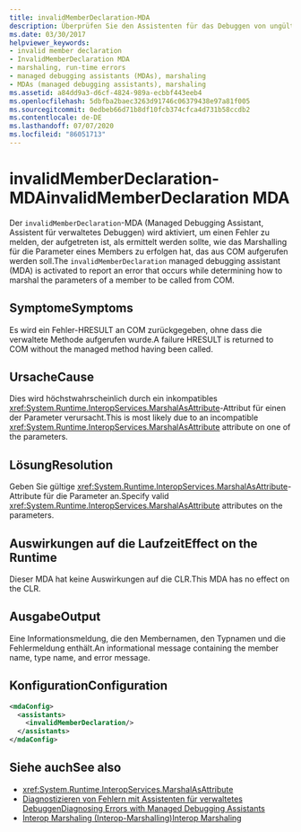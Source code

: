 ```yaml
---
title: invalidMemberDeclaration-MDA
description: Überprüfen Sie den Assistenten für das Debuggen von ungültetem Debugging, der aufgerufen wird, wenn ein Fehler-HRESULT an com zurückgegeben wird, ohne die verwaltete Methode aufzurufen.
ms.date: 03/30/2017
helpviewer_keywords:
- invalid member declaration
- InvalidMemberDeclaration MDA
- marshaling, run-time errors
- managed debugging assistants (MDAs), marshaling
- MDAs (managed debugging assistants), marshaling
ms.assetid: a84dd9a3-d6cf-4824-989a-ecbbf443eeb4
ms.openlocfilehash: 5dbfba2baec3263d91746c06379438e97a81f005
ms.sourcegitcommit: 0edbeb66d71b8df10fcb374cfca4d731b58ccdb2
ms.contentlocale: de-DE
ms.lasthandoff: 07/07/2020
ms.locfileid: "86051713"
---
```

# <a name="invalidmemberdeclaration-mda"></a><span data-ttu-id="0be70-103">invalidMemberDeclaration-MDA</span><span class="sxs-lookup"><span data-stu-id="0be70-103">invalidMemberDeclaration MDA</span></span>
<span data-ttu-id="0be70-104">Der `invalidMemberDeclaration`-MDA (Managed Debugging Assistant, Assistent für verwaltetes Debuggen) wird aktiviert, um einen Fehler zu melden, der aufgetreten ist, als ermittelt werden sollte, wie das Marshalling für die Parameter eines Members zu erfolgen hat, das aus COM aufgerufen werden soll.</span><span class="sxs-lookup"><span data-stu-id="0be70-104">The `invalidMemberDeclaration` managed debugging assistant (MDA) is activated to report an error that occurs while determining how to marshal the parameters of a member to be called from COM.</span></span>  
  
## <a name="symptoms"></a><span data-ttu-id="0be70-105">Symptome</span><span class="sxs-lookup"><span data-stu-id="0be70-105">Symptoms</span></span>  
 <span data-ttu-id="0be70-106">Es wird ein Fehler-HRESULT an COM zurückgegeben, ohne dass die verwaltete Methode aufgerufen wurde.</span><span class="sxs-lookup"><span data-stu-id="0be70-106">A failure HRESULT is returned to COM without the managed method having been called.</span></span>  
  
## <a name="cause"></a><span data-ttu-id="0be70-107">Ursache</span><span class="sxs-lookup"><span data-stu-id="0be70-107">Cause</span></span>  
 <span data-ttu-id="0be70-108">Dies wird höchstwahrscheinlich durch ein inkompatibles <xref:System.Runtime.InteropServices.MarshalAsAttribute>-Attribut für einen der Parameter verursacht.</span><span class="sxs-lookup"><span data-stu-id="0be70-108">This is most likely due to an incompatible <xref:System.Runtime.InteropServices.MarshalAsAttribute> attribute on one of the parameters.</span></span>  
  
## <a name="resolution"></a><span data-ttu-id="0be70-109">Lösung</span><span class="sxs-lookup"><span data-stu-id="0be70-109">Resolution</span></span>  
 <span data-ttu-id="0be70-110">Geben Sie gültige <xref:System.Runtime.InteropServices.MarshalAsAttribute>-Attribute für die Parameter an.</span><span class="sxs-lookup"><span data-stu-id="0be70-110">Specify valid <xref:System.Runtime.InteropServices.MarshalAsAttribute> attributes on the parameters.</span></span>  
  
## <a name="effect-on-the-runtime"></a><span data-ttu-id="0be70-111">Auswirkungen auf die Laufzeit</span><span class="sxs-lookup"><span data-stu-id="0be70-111">Effect on the Runtime</span></span>  
 <span data-ttu-id="0be70-112">Dieser MDA hat keine Auswirkungen auf die CLR.</span><span class="sxs-lookup"><span data-stu-id="0be70-112">This MDA has no effect on the CLR.</span></span>  
  
## <a name="output"></a><span data-ttu-id="0be70-113">Ausgabe</span><span class="sxs-lookup"><span data-stu-id="0be70-113">Output</span></span>  
 <span data-ttu-id="0be70-114">Eine Informationsmeldung, die den Membernamen, den Typnamen und die Fehlermeldung enthält.</span><span class="sxs-lookup"><span data-stu-id="0be70-114">An informational message containing the member name, type name, and error message.</span></span>  
  
## <a name="configuration"></a><span data-ttu-id="0be70-115">Konfiguration</span><span class="sxs-lookup"><span data-stu-id="0be70-115">Configuration</span></span>  
  
```xml  
<mdaConfig>  
  <assistants>  
    <invalidMemberDeclaration/>  
  </assistants>  
</mdaConfig>  
```  
  
## <a name="see-also"></a><span data-ttu-id="0be70-116">Siehe auch</span><span class="sxs-lookup"><span data-stu-id="0be70-116">See also</span></span>

- <xref:System.Runtime.InteropServices.MarshalAsAttribute>
- [<span data-ttu-id="0be70-117">Diagnostizieren von Fehlern mit Assistenten für verwaltetes Debuggen</span><span class="sxs-lookup"><span data-stu-id="0be70-117">Diagnosing Errors with Managed Debugging Assistants</span></span>](diagnosing-errors-with-managed-debugging-assistants.md)
- [<span data-ttu-id="0be70-118">Interop Marshaling (Interop-Marshalling)</span><span class="sxs-lookup"><span data-stu-id="0be70-118">Interop Marshaling</span></span>](../interop/interop-marshaling.md)
